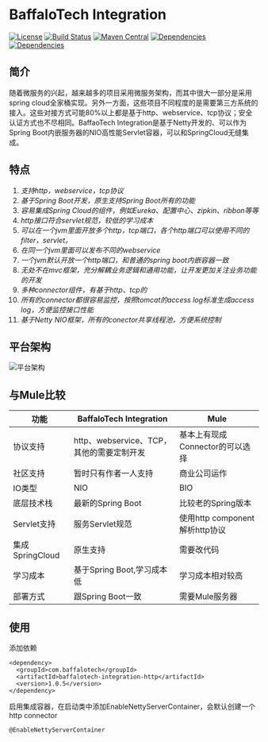 # BaffaloTech Integration
[![License](https://img.shields.io/badge/license-Apache%202-blue)](https://github.com/chijinhuang/baffalotech/blob/master/LICENSE) [![Build Status](https://travis-ci.org/chijinhuang/baffalotech.svg?branch=master)](https://travis-ci.org/chijinhuang/baffalotech) [![Maven Central](https://maven-badges.herokuapp.com/maven-central/com.baffalotech/baffalotech-integration-http/badge.svg)](https://maven-badges.herokuapp.com/maven-central/com.baffalotech/baffalotech-integration-http)  [![Dependencies](https://img.shields.io/badge/Spring%20Boot-2.1.6.RELEASE-blue.svg)](https://spring.io/projects/spring-boot) [![Dependencies](https://img.shields.io/badge/Netty-4.1.37.Final-green.svg)](https://netty.io/)

## 简介
随着微服务的兴起，越来越多的项目采用微服务架构，而其中很大一部分是采用spring cloud全家桶实现。另外一方面，这些项目不同程度的是需要第三方系统的接入。这些对接方式可能80%以上都是基于http、webservice、tcp协议；安全认证方式也不尽相同。BaffaoTech Integration是基于Netty开发的、可以作为Spring Boot内嵌服务器的NIO高性能Servlet容器，可以和SpringCloud无缝集成。

## 特点
1. *支持http，webservice，tcp协议*
2. *基于Spring Boot开发，原生支持Spring Boot所有的功能*
3. *容易集成Spring Cloud的组件，例如Eureka、配置中心、zipkin、ribbon等等*
4. *http接口符合servlet规范，较低的学习成本*
5. *可以在一个jvm里面开放多个http，tcp端口，各个http端口可以使用不同的filter，servlet。*
6. *在同一个jvm里面可以发布不同的webservice*
7. *一个jvm默认开放一个http端口，和普通的spring boot内嵌容器一致*
8. *无处不在mvc框架，充分解耦业务逻辑和通用功能，让开发更加关注业务功能的开发*
9. *多种connector组件，有基于http、tcp的*
10. *所有的connector都很容易监控，按照tomcat的access log标准生成access log，方便监控接口性能*
11. *基于Netty NIO框架，所有的conector共享线程池，方便系统控制*

## 平台架构

![平台架构](https://github.com/chijinhuang/baffalotech/blob/master/platform.png)

## 与Mule比较
| 功能  | BaffaloTech Integration| Mule|
| ---------- | -----------| -----------|
| 协议支持   | http、webservice、TCP，其他的需要定制开发  | 基本上有现成Connector的可以选择  |
| 社区支持   | 暂时只有作者一人支持  | 商业公司运作  |
| IO类型   | NIO  | BIO  |
| 底层技术栈   | 最新的Spring Boot  | 比较老的Spring版本  |
| Servlet支持   | 服务Servlet规范  | 使用http component解析http协议  |
| 集成SpringCloud   | 原生支持  | 需要改代码  |
| 学习成本   | 基于Spring Boot,学习成本低  | 学习成本相对较高  |
| 部署方式  | 跟Spring Boot一致  | 需要Mule服务器  |

## 使用

添加依赖
```
<dependency>
  <groupId>com.baffalotech</groupId>
  <artifactId>baffalotech-integration-http</artifactId>
  <version>1.0.5</version>
</dependency>
```

启用集成容器，在启动类中添加EnableNettyServerContainer，会默认创建一个http connector
```
@EnableNettyServerContainer
```
